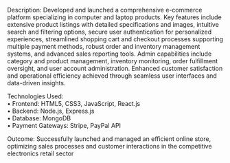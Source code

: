 Description: Developed and launched a comprehensive e-commerce platform specializing in computer and
laptop products. Key features include extensive product listings with detailed specifications and images, intuitive
search and filtering options, secure user authentication for personalized experiences, streamlined shopping cart
and checkout processes supporting multiple payment methods, robust order and inventory management systems,
and advanced sales reporting tools. Admin capabilities include category and product management, inventory
monitoring, order fulfillment oversight, and user account administration. Enhanced customer satisfaction and
operational efficiency achieved through seamless user interfaces and data-driven insights.

Technologies Used:<br>
• Frontend: HTML5, CSS3, JavaScript, React.js<br>
• Backend: Node.js, Express.js<br>
• Database: MongoDB<br>
• Payment Gateways: Stripe, PayPal API<br>

Outcome: Successfully launched and managed an efficient online store, optimizing sales processes and customer
interactions in the competitive electronics retail sector
